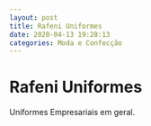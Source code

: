 ```yaml
---
layout: post
title: Rafeni Uniformes
date: 2020-04-13 19:28:13 
categories: Moda e Confecção
---
```


# Rafeni Uniformes

Uniformes Empresariais em geral.
